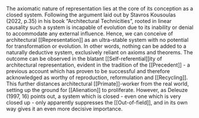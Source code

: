 The axiomatic nature of representation lies at the core of its conception as a closed system. Following the argument laid out by Stavros Kousoulas (2022, p.35) in his book “Architectural Technicities”, rooted in linear causality such a system is incapable of evolution due to its inability or denial to accommodate any external influence. Hence, we can conceive of architectural [[Representation]] as an ultra-stable system with no potential for transformation or evolution. In other words, nothing can be added to a naturally deductive system, exclusively reliant on axioms and theorems. The outcome can be observed in the blatant [[Self-referential]]ity of architectural representation, evident in the tradition of the [[Precedent]] - a previous account which has proven to be successful and therefore acknowledged as worthy of reproduction, reformulation and [[Recycling]]. This further distances architectural [[Primate]]-worker from the real world, setting up the ground for [[Alienation]] to proliferate. However, as Deleuze (1997, 16) points out, a system which is closed - even one which is very closed up - only apparently suppresses the [[Out-of-field]], and in its own way gives it an even more decisive importance. 

